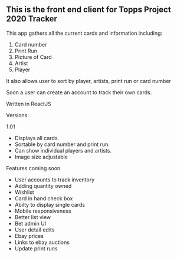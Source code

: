 ## This is the front end client for Topps Project 2020 Tracker

This app gathers all the current cards and information including:

1. Card number
2. Print Run
3. Picture of Card
4. Artist
5. Player

It also allows user to sort by player, artists, print run or card number

Soon a user can create an account to track their own cards.

Written in ReactJS

Versions:

1.01

* Displays all cards. 
* Sortable by card number and print run. 
* Can show individual players and artists. 
* Image size adjustable

Features coming soon

* User accounts to track inventory
* Adding quantity owned
* Wishlist
* Card in hand check box
* Abilty to display single cards
* Mobile responsiveness
* Better list view
* Bet admin UI
* User detail edits
* Ebay prices
* Links to ebay auctions
* Update print runs  